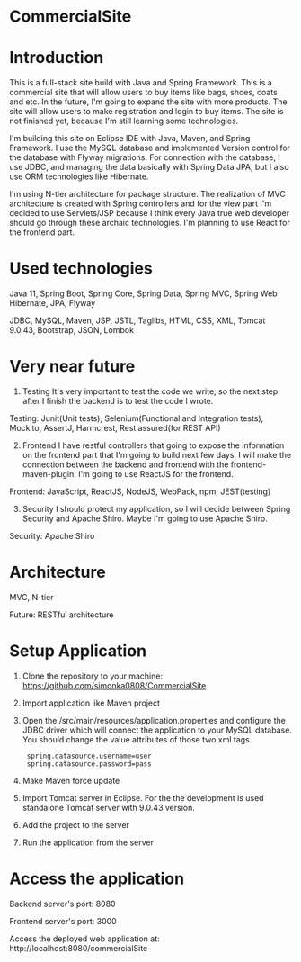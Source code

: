 # CommercialSite

# Introduction
This is a full-stack site build with Java and Spring Framework. This is a commercial site that will allow users to buy items like bags, shoes, coats and etc. In the future, I'm going to expand the site with more products. The site will allow users to make registration and login to buy items. The site is not finished yet, because I'm still learning some technologies.

I'm building this site on Eclipse IDE with Java, Maven, and Spring Framework. I use the MySQL database and implemented Version control for the database with Flyway migrations. For connection with the database, I use JDBC, and managing the data basically with Spring Data JPA, but I also use ORM technologies like Hibernate.

I'm using N-tier architecture for package structure. The realization of MVC architecture is created with Spring controllers and for the view part I'm decided to use Servlets/JSP because I think every Java true web developer should go through these archaic technologies. I'm planning to use React for the frontend part.

# Used technologies
Java 11, Spring Boot, Spring Core, Spring Data, Spring MVC, Spring Web Hibernate, JPA, Flyway

JDBC, MySQL, Maven, JSP, JSTL, Taglibs, HTML, CSS, XML, Tomcat 9.0.43, Bootstrap, JSON, Lombok

# Very near future
1. Testing
It's very important to test the code we write, so the next step after I finish the backend is to test the code I wrote.

Testing: Junit(Unit tests), Selenium(Functional and Integration tests), Mockito, AssertJ, Harmcrest, Rest assured(for REST API)

2. Frontend
I have restful controllers that going to expose the information on the frontend part that I'm going to build next few days. I will make the connection between the backend and frontend with the frontend-maven-plugin. I'm going to use ReactJS for the frontend.

Frontend: JavaScript, ReactJS, NodeJS, WebPack, npm, JEST(testing)

3. Security
I should protect my application, so I will decide between Spring Security and Apache Shiro. Maybe I'm going to use Apache Shiro.

Security: Apache Shiro

# Architecture
MVC, N-tier

Future: RESTful architecture

# Setup Application
1. Clone the repository to your machine: https://github.com/simonka0808/CommercialSite

2. Import application like Maven project

3. Open the /src/main/resources/application.properties and configure the JDBC driver which will connect the application to your MySQL database. You should change the value attributes of those two xml tags.

        spring.datasource.username=user
        spring.datasource.password=pass

4. Make Maven force update

5. Import Tomcat server in Eclipse. For the the development is used standalone Tomcat server with 9.0.43 version.

6. Add the project to the server

7. Run the application from the server

# Access the application

Backend server's port: 8080

Frontend server's port: 3000

Access the deployed web application at: http://localhost:8080/commercialSite